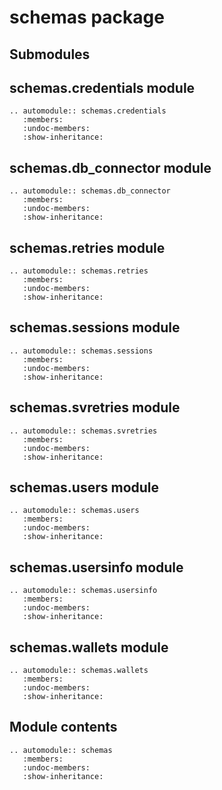 # schemas package

## Submodules

## schemas.credentials module

```{eval-rst}
.. automodule:: schemas.credentials
   :members:
   :undoc-members:
   :show-inheritance:
```

## schemas.db_connector module

```{eval-rst}
.. automodule:: schemas.db_connector
   :members:
   :undoc-members:
   :show-inheritance:
```

## schemas.retries module

```{eval-rst}
.. automodule:: schemas.retries
   :members:
   :undoc-members:
   :show-inheritance:
```

## schemas.sessions module

```{eval-rst}
.. automodule:: schemas.sessions
   :members:
   :undoc-members:
   :show-inheritance:
```

## schemas.svretries module

```{eval-rst}
.. automodule:: schemas.svretries
   :members:
   :undoc-members:
   :show-inheritance:
```

## schemas.users module

```{eval-rst}
.. automodule:: schemas.users
   :members:
   :undoc-members:
   :show-inheritance:
```

## schemas.usersinfo module

```{eval-rst}
.. automodule:: schemas.usersinfo
   :members:
   :undoc-members:
   :show-inheritance:
```

## schemas.wallets module

```{eval-rst}
.. automodule:: schemas.wallets
   :members:
   :undoc-members:
   :show-inheritance:
```

## Module contents

```{eval-rst}
.. automodule:: schemas
   :members:
   :undoc-members:
   :show-inheritance:
```
